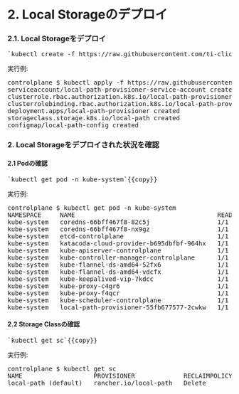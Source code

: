 # 2. Local Storageのデプロイ

### 2.1. Local Storageをデプロイ
<pre>
`kubectl create -f https://raw.githubusercontent.com/ti-click/katacoda-scenarios/main/deploy-tidb-on-kubernetes/yaml/local-storage.yaml`{{copy}}
</pre>

実行例:
<pre>
controlplane $ kubectl apply -f https://raw.githubusercontent.com/ti-click/katacoda-scenarios/main/deploy-tidb-on-kubernetes/yaml/local-storage.yaml 
serviceaccount/local-path-provisioner-service-account created
clusterrole.rbac.authorization.k8s.io/local-path-provisioner-role created
clusterrolebinding.rbac.authorization.k8s.io/local-path-provisioner-bind created
deployment.apps/local-path-provisioner created
storageclass.storage.k8s.io/local-path created
configmap/local-path-config created
</pre>


### 2. Local Storageをデプロイされた状況を確認

#### 2.1 Podの確認
<pre>
`kubectl get pod -n kube-system`{{copy}}
</pre>

実行例:
<pre>
controlplane $ kubectl get pod -n kube-system
NAMESPACE     NAME                                      READY   STATUS    RESTARTS   AGE
kube-system   coredns-66bff467f8-82c5j                  1/1     Running   0          7m32s
kube-system   coredns-66bff467f8-nx9gz                  1/1     Running   0          7m32s
kube-system   etcd-controlplane                         1/1     Running   0          7m38s
kube-system   katacoda-cloud-provider-b695dbfbf-964hx   1/1     Running   4          7m32s
kube-system   kube-apiserver-controlplane               1/1     Running   0          7m38s
kube-system   kube-controller-manager-controlplane      1/1     Running   0          7m38s
kube-system   kube-flannel-ds-amd64-52fx6               1/1     Running   0          7m32s
kube-system   kube-flannel-ds-amd64-vdcfx               1/1     Running   0          7m22s
kube-system   kube-keepalived-vip-7kdcc                 1/1     Running   0          7m2s
kube-system   kube-proxy-c4gr6                          1/1     Running   0          7m32s
kube-system   kube-proxy-f4qcr                          1/1     Running   0          7m22s
kube-system   kube-scheduler-controlplane               1/1     Running   0          7m38s
kube-system   local-path-provisioner-55fb677577-2cwkw   1/1     Running   0          7s
</pre>

#### 2.2 Storage Classの確認
<pre>
`kubectl get sc`{{copy}}
</pre>

実行例:
<pre>
controlplane $ kubectl get sc
NAME                   PROVISIONER             RECLAIMPOLICY   VOLUMEBINDINGMODE      ALLOWVOLUMEEXPANSION   AGE
local-path (default)   rancher.io/local-path   Delete          WaitForFirstConsumer   false                  15s
</pre>